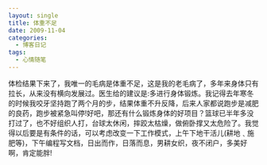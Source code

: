 ```yaml
---
layout: single
title: 体重不足
date: 2009-11-04
categories:
  - 博客日记
tags:
  - 心情随笔
---
```


体检结果下来了，我唯一的毛病是体重不足，这是我的老毛病了，多年来身体只有拉长，从来没有横向发展过。医生给的建议是&#58;多进行身体锻炼。我记得去年寒冬的时候我咬牙坚持跑了两个月的步，结果体重不升反降，后来人家都说跑步是减肥的良药，跑步被紧急叫停!好吧，那还有什么锻炼身体的好项目？篮球已半年多没打过了，也不好组织人打，台球太休闲，摔跤太枯燥，做俯卧撑又太危险了。我觉得以后要是有条件的话，可以考虑改变一下工作模式，上午下地干活儿(耕地﹑施肥等)，下午编程写文档，日出而作，日落而息，男耕女织，夜不闭户，多美好啊，肯定能胖!
